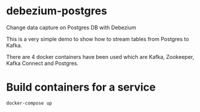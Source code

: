 # debezium-postgres
Change data capture on Postgres DB with Debezium

This is a very simple demo to show how to stream tables from Postgres to Kafka.

There are 4 docker containers have been used which are Kafka, Zookeeper, Kafka Connect and Postgres.

# Build containers for a service

```docker-compose up```
